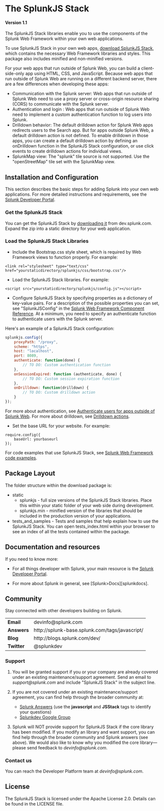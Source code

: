 # The SplunkJS Stack

#### Version 1.1

The SplunkJS Stack libraries enable you to use the components of the Splunk Web Framework within your own web applications. 

To use SplunkJS Stack in your own web apps, [download SplunkJS Stack][zip], which contains the necessary Web Framework libraries and styles. This package also includes minified and non-minified versions. 

For your web apps that run outside of Splunk Web, you can build a client-side-only app using HTML, CSS, and JavaScript. Because web apps that run outside of Splunk Web are running on a different backend server, there are a few differences when developing these apps:

* Communication with the Splunk server: Web apps that run outside of Splunk Web need to use a proxy server or cross-origin resource sharing (CORS) to communicate with the Splunk server.
* Authentication and login : Web apps that run outside of Splunk Web need to implement a custom authentication function to log users into Splunk.
* Drilldown behavior: The default drilldown action for Splunk Web apps redirects users to the Search app. But for apps outside Splunk Web, a default drilldown action is not defined. To enable drilldown in those apps, you can create a default drilldown action by defining an onDrilldown function in the SplunkJS Stack configuration, or use click events to create drilldown actions for individual views.
* SplunkMap view: The "splunk" tile source is not supported. Use the "openStreetMap" tile set with the SplunkMap view.

## Installation and Configuration

This section describes the basic steps for adding Splunk into your own web applications. 
For more detailed instructions and requirements, see the 
[Splunk Developer Portal][install].

### Get the SplunkJS Stack

You can get the SplunkJS Stack by [downloading it][zip] from dev.splunk.com. Expand the zip into a static directory for your web application.

### Load the SplunkJS Stack Libraries

* Include the Bootstrap.css style sheet, which is required by Web Framework views to function properly. For example:

```
<link rel="stylesheet" type="text/css" href="yourstaticdirectory/splunkjs/css/bootstrap.css"/>
```

* Load the SplunkJS Stack libraries. For example:

```
<script src="yourstaticdirectory/splunkjs/config.js"></script>
```

* Configure SplunkJS Stack by specifying properties as a dictionary of key-value pairs. For a description of the possible properties you can set, see "SplunkJSConfig" in the [Splunk Web Framework Component Reference][component_ref]. At a minimum, you need to specify an authenticate function to authenticate users with the Splunk server.

Here's an example of a SplunkJS Stack configuration:

``` javascript
splunkjs.config({
    proxyPath: "/proxy",
    scheme: "https",
    host: "localhost",
    port: 8089,
    authenticate: function(done) {
        // TO DO: Custom authentication function
    },
    onSessionExpired: function (authenticate, done) {
        // TO DO: Custom session expiration function
    },
    onDrilldown: function(drilldown) {
        // TO DO: Custom drilldown action
    }
});
```

For more about authentication, see [Authenticate users for apps outside of Splunk Web][auth]. For more about drilldown, see [Drilldown actions][drilldown].

* Set the base URL for your website. For example:
```
require.config({
    baseUrl: yourbaseurl
});
```

For code examples that use SplunkJS Stack, see [Splunk Web Framework code examples][code_examples].

## Package Layout

The folder structure within the download package is: 

- static
	- splunkjs - full size versions of the SplunkJS Stack libraries. Place this within your static folder of your web side during development. 
	- splunkjs.min - minified version of the libraries that should be included in the production version of your applications.  
- tests_and_samples - Tests and samples that help explain how to use the SplunkJS Stack. You can open tests_index.html within your browser to see an index of all the tests contained within the package. 

## Documentation and resources

If you need to know more: 

* For all things developer with Splunk, your main resource is the 
  [Splunk Developer Portal][devportal].

* For more about Splunk in general, see [Splunk>Docs][splunkdocs].

## Community

Stay connected with other developers building on Splunk.

<table>

<tr>
<td><b>Email</b></td>
<td>devinfo@splunk.com</td>
</tr>

<tr>
<td><b>Answers</b>
<td><span>http://splunk-base.splunk.com/tags/javascript/</span></td>
</tr>

<tr>
<td><b>Blog</b>
<td><span>http://blogs.splunk.com/dev/</span></td>
</tr>

<tr>
<td><b>Twitter</b>
<td>@splunkdev</td>
</tr>

</table>


### Support

1. You will be granted support if you or your company are already covered 
   under an existing maintenance/support agreement. Send an email to 
   _support@splunk.com_ and include "SplunkJS Stack" in the 
   subject line. 

2. If you are not covered under an existing maintenance/support agreement, you 
   can find help through the broader community at:

	* [Splunk Answers](http://splunk-base.splunk.com/answers/) (use 
    the **javascript** and **JSStack** tags to 
    identify your questions)
   	* [Splunkdev Google Group](http://groups.google.com/group/splunkdev)
  
3. Splunk will NOT provide support for SplunkJS Stack if the core library has been modified. If you modify an library and want support, you can find help through the broader community and Splunk answers (see above). We would also like to know why you modified the core 
   library&mdash;please send feedback to _devinfo@splunk.com_.

### Contact us

You can reach the Developer Platform team at _devinfo@splunk.com_.

## License

The SplunkJS Stack is licensed under the Apache
License 2.0. Details can be found in the LICENSE file.


[component_ref]:			http://docs.splunk.com/Documentation/WebFramework
[devportal]:                http://dev.splunk.com
[zip]:                      http://download.splunk.com/misc/sdk/webframework/splunkjsstack_1.1.zip
[install]:                  http://dev.splunk.com/view/SP-CAAAEV9
[auth]:						http://dev.splunk.com/view/SP-CAAAEWS
[drilldown]:				http://dev.splunk.com/view/SP-CAAAESJ
[code_examples]:			http://dev.splunk.com/view/SP-CAAAEU7##javascriptintegrated
